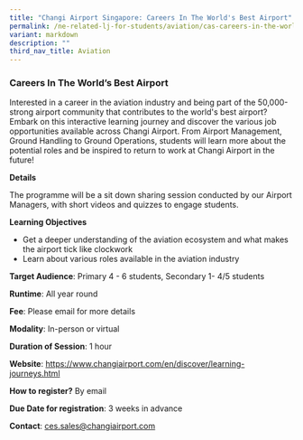 ```yaml
---
title: "Changi Airport Singapore: Careers In The World's Best Airport"
permalink: /ne-related-lj-for-students/aviation/cas-careers-in-the-world-best-airport/
variant: markdown
description: ""
third_nav_title: Aviation
---
```

### Careers In The World’s Best Airport

Interested in a career in the aviation industry and being part of the 50,000-strong airport community that contributes to the world's best airport? Embark on this interactive learning journey and discover the various job opportunities available across Changi Airport. From Airport Management, Ground Handling to Ground Operations, students will learn more about the potential roles and be inspired to return to work at Changi Airport in the future!

**Details**

The programme will be a sit down sharing session conducted by our Airport Managers, with short videos and quizzes to engage students. 

**Learning Objectives**

*  Get a deeper understanding of the aviation ecosystem and what makes the airport tick like clockwork
*  Learn about various roles available in the aviation industry

**Target Audience**: Primary 4 - 6 students, Secondary 1- 4/5 students

**Runtime**: All year round

**Fee**: Please email for more details

**Modality**: In-person or virtual

**Duration of Session**: 1 hour

**Website**: https://www.changiairport.com/en/discover/learning-journeys.html

**How to register?** By email

**Due Date for registration**: 3 weeks in advance

**Contact**: ces.sales@changiairport.com